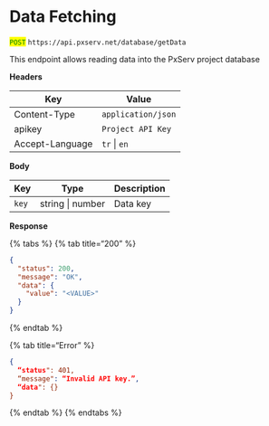 # Data Fetching

<mark style="color:green;">`POST`</mark> `https://api.pxserv.net/database/getData`

This endpoint allows reading data into the PxServ project database

**Headers**

| Key             | Value              |
| --------------- | ------------------ |
| Content-Type    | `application/json` |
| apikey          | `Project API Key`  |
| Accept-Language | `tr` \| `en`       |

**Body**

| Key   | Type             | Description |
| ----- | ---------------- | ----------- |
| `key` | string \| number | Data key    |

**Response**

{% tabs %}
{% tab title=“200” %}

```json
{
  "status": 200,
  "message": "OK",
  "data": {
    "value": "<VALUE>"
  }
}
```

{% endtab %}

{% tab title=“Error” %}

```json
{
  “status": 401,
  “message": “Invalid API key.”,
  “data": {}
}
```

{% endtab %}
{% endtabs %}
